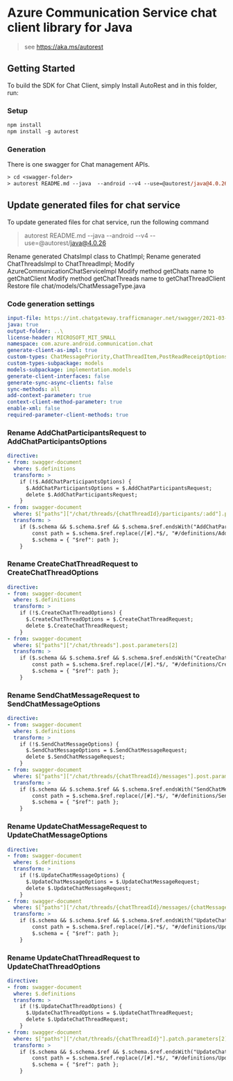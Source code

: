 # Azure Communication Service chat client library for Java

> see https://aka.ms/autorest
## Getting Started

To build the SDK for Chat Client, simply Install AutoRest and in this folder, run:

### Setup
```ps
npm install
npm install -g autorest
```

### Generation

There is one swagger for Chat management APIs. 

```ps
> cd <swagger-folder>
> autorest README.md --java  --android --v4 --use=@autorest/java@4.0.26
```

## Update generated files for chat service
To update generated files for chat service, run the following command

> autorest README.md --java --android --v4 --use=@autorest/java@4.0.26

Rename generated ChatsImpl class to ChatImpl;
Rename generated ChatThreadsImpl to ChatThreadImpl;
Modify AzureCommunicationChatServiceImpl
    Modify method getChats name to getChatClient
    Modify method getChatThreads name to getChatThreadClient
Restore file chat/models/ChatMessageType.java

### Code generation settings
``` yaml
input-file: https://int.chatgateway.trafficmanager.net/swagger/2021-03-07/swagger.json
java: true
output-folder: ..\
license-header: MICROSOFT_MIT_SMALL
namespace: com.azure.android.communication.chat
generate-client-as-impl: true
custom-types: ChatMessagePriority,ChatThreadItem,PostReadReceiptOptions,SendChatMessageOptions,UpdateChatMessageOptions,UpdateChatThreadOptions,ChatMessageType,SendChatMessageResult
custom-types-subpackage: models
models-subpackage: implementation.models
generate-client-interfaces: false
generate-sync-async-clients: false
sync-methods: all
add-context-parameter: true
context-client-method-parameter: true
enable-xml: false
required-parameter-client-methods: true
```

### Rename AddChatParticipantsRequest to AddChatParticipantsOptions
``` yaml
directive:
- from: swagger-document
  where: $.definitions
  transform: >
    if (!$.AddChatParticipantsOptions) {
      $.AddChatParticipantsOptions = $.AddChatParticipantsRequest;
      delete $.AddChatParticipantsRequest;
    }
- from: swagger-document
  where: $["paths"]["/chat/threads/{chatThreadId}/participants/:add"].post.parameters[2]
  transform: >
    if ($.schema && $.schema.$ref && $.schema.$ref.endsWith("AddChatParticipantsRequest")) {
        const path = $.schema.$ref.replace(/[#].*$/, "#/definitions/AddChatParticipantsOptions");
        $.schema = { "$ref": path };
    }
```

### Rename CreateChatThreadRequest to CreateChatThreadOptions
``` yaml
directive:
- from: swagger-document
  where: $.definitions
  transform: >
    if (!$.CreateChatThreadOptions) {
      $.CreateChatThreadOptions = $.CreateChatThreadRequest;
      delete $.CreateChatThreadRequest;
    }
- from: swagger-document
  where: $["paths"]["/chat/threads"].post.parameters[2]
  transform: >
    if ($.schema && $.schema.$ref && $.schema.$ref.endsWith("CreateChatThreadRequest")) {
        const path = $.schema.$ref.replace(/[#].*$/, "#/definitions/CreateChatThreadOptions");
        $.schema = { "$ref": path };
    }
```

### Rename SendChatMessageRequest to SendChatMessageOptions
``` yaml
directive:
- from: swagger-document
  where: $.definitions
  transform: >
    if (!$.SendChatMessageOptions) {
      $.SendChatMessageOptions = $.SendChatMessageRequest;
      delete $.SendChatMessageRequest;
    }
- from: swagger-document
  where: $["paths"]["/chat/threads/{chatThreadId}/messages"].post.parameters[2]
  transform: >
    if ($.schema && $.schema.$ref && $.schema.$ref.endsWith("SendChatMessageRequest")) {
        const path = $.schema.$ref.replace(/[#].*$/, "#/definitions/SendChatMessageOptions");
        $.schema = { "$ref": path };
    }
```

### Rename UpdateChatMessageRequest to UpdateChatMessageOptions
``` yaml
directive:
- from: swagger-document
  where: $.definitions
  transform: >
    if (!$.UpdateChatMessageOptions) {
      $.UpdateChatMessageOptions = $.UpdateChatMessageRequest;
      delete $.UpdateChatMessageRequest;
    }
- from: swagger-document
  where: $["paths"]["/chat/threads/{chatThreadId}/messages/{chatMessageId}"].patch.parameters[3]
  transform: >
    if ($.schema && $.schema.$ref && $.schema.$ref.endsWith("UpdateChatMessageRequest")) {
        const path = $.schema.$ref.replace(/[#].*$/, "#/definitions/UpdateChatMessageOptions");
        $.schema = { "$ref": path };
    }
```

### Rename UpdateChatThreadRequest to UpdateChatThreadOptions
``` yaml
directive:
- from: swagger-document
  where: $.definitions
  transform: >
    if (!$.UpdateChatThreadOptions) {
      $.UpdateChatThreadOptions = $.UpdateChatThreadRequest;
      delete $.UpdateChatThreadRequest;
    }
- from: swagger-document
  where: $["paths"]["/chat/threads/{chatThreadId}"].patch.parameters[2]
  transform: >
    if ($.schema && $.schema.$ref && $.schema.$ref.endsWith("UpdateChatThreadRequest")) {
        const path = $.schema.$ref.replace(/[#].*$/, "#/definitions/UpdateChatThreadOptions");
        $.schema = { "$ref": path };
    }
```

